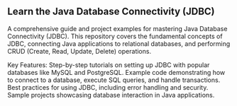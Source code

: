 ## Learn the Java Database Connectivity (JDBC)
A comprehensive guide and project examples for mastering Java Database Connectivity (JDBC). This repository covers the fundamental concepts of JDBC, connecting Java applications to relational databases, and performing CRUD (Create, Read, Update, Delete) operations.

Key Features:
Step-by-step tutorials on setting up JDBC with popular databases like MySQL and PostgreSQL.
Example code demonstrating how to connect to a database, execute SQL queries, and handle transactions.
Best practices for using JDBC, including error handling and security.
Sample projects showcasing database interaction in Java applications.
